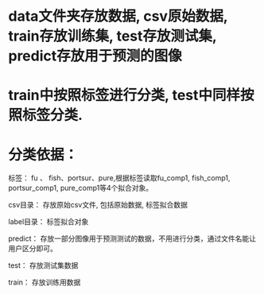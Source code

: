 # data文件夹存放数据, csv原始数据, train存放训练集, test存放测试集, predict存放用于预测的图像

# train中按照标签进行分类, test中同样按照标签分类.

# 分类依据：
标签： fu 、 fish、portsur、pure,根据标签读取fu_comp1, fish_comp1, portsur_comp1, pure_comp1等4个拟合对象。

csv目录： 存放原始csv文件, 包括原始数据, 标签拟合数据

label目录： 标签拟合对象

predict： 存放一部分图像用于预测测试的数据，不用进行分类，通过文件名能让用户区分即可。

test： 存放测试集数据

train： 存放训练用数据